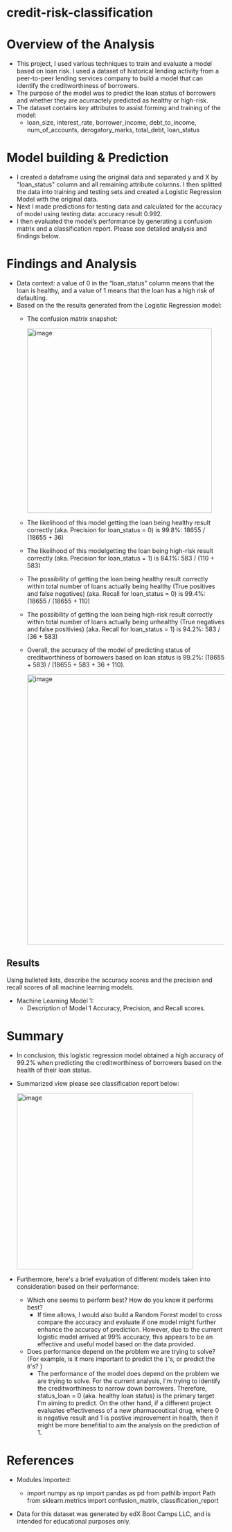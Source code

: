 # credit-risk-classification

# Overview of the Analysis
- This project, I used various techniques to train and evaluate a model based on loan risk. I used a dataset of historical lending activity from a peer-to-peer lending services company to build a model that can identify the creditworthiness of borrowers.
- The purpose of the model was to predict the loan status of borrowers and whether they are acurractely predicted as healthy or high-risk. 
- The dataset contains key attributes to assist forming and training of the model:
  - loan_size, interest_rate,	borrower_income, debt_to_income,	num_of_accounts, derogatory_marks,	total_debt,	loan_status
  
# Model building & Prediction
- I created a dataframe using the original data and separated y and X by "loan_status" column and all remaining attribute columns. I then splitted the data into training and testing sets and created a Logistic Regression Model with the original data.
- Next I made predictions for testing data and calculated for the accuracy of model using testing data: accuracy result 0.992.
- I then evaluated the model’s performance by generating a confusion matrix and a classification report. Please see detailed analysis and findings below.

# Findings and Analysis 
- Data context: a value of 0 in the “loan_status” column means that the loan is healthy, and a value of 1 means that the loan has a high risk of defaulting.
- Based on the the results generated from the Logistic Regression model:
  - The confusion matrix snapshot:

    <img width="426" alt="image" src="https://github.com/Tianyueli/credit-risk-classification/assets/42381263/467df348-6197-4c55-9d9f-ddec67381349"> 
  - The likelihood of this model getting the loan being healthy result correctly (aka. Precision for loan_status = 0) is 99.8%: 18655 / (18655 + 36)
  - The likelihood of this modelgetting the loan being high-risk result correctly (aka. Precision for loan_status = 1) is 84.1%: 583 / (110 + 583)
  - The possibility of getting the loan being healthy result correctly within total number of loans actually being healthy (True positives and false negatives) (aka. Recall for loan_status = 0) is 99.4%: (18655 / (18655 + 110)
  - The possibility of getting the loan being high-risk result correctly within total number of loans actually being unhealthy (True negatives and false positivies) (aka. Recall for loan_status = 1) is 94.2%: 583 / (36 + 583)
  - Overall, the accuracy of the model of predicting status of creditworthiness of borrowers based on loan status is 99.2%: (18655 + 583) / (18655 + 583 + 36 + 110).

    <img width="625" alt="image" src="https://github.com/Tianyueli/credit-risk-classification/assets/42381263/01749a57-8431-41e2-9747-06eb22102b31">

    

## Results

Using bulleted lists, describe the accuracy scores and the precision and recall scores of all machine learning models.

* Machine Learning Model 1:
    * Description of Model 1 Accuracy, Precision, and Recall scores.


# Summary
- In conclusion, this logistic regression model obtained a high accuracy of 99.2% when predicting the creditworthiness of borrowers based on the health of their loan status.
- Summarized view please see classification report below:

    <img width="407" alt="image" src="https://github.com/Tianyueli/credit-risk-classification/assets/42381263/40d1c642-635d-458e-9d89-0fe989a93786">
    
- Furthermore, here's a brief  evaluation of different models taken into consideration based on their performance:
    
    * Which one seems to perform best? How do you know it performs best?
      - If time allows, I would also build a Random Forest model to cross compare the accuracy and evaluate if one model might further enhance the accuracy of prediction. However, due to the current logistic model arrived at 99% accuracy, this appears to be an effective and useful model based on the data provided.
    * Does performance depend on the problem we are trying to solve? (For example, is it more important to predict the `1`'s, or predict the `0`'s? )
      - The performance of the model does depend on the problem we are trying to solve. For the current analysis, I'm trying to identify the creditworthiness to narrow down borrowers. Therefore, status_loan = 0 (aka. healthy loan status) is the primary target I'm aiming to predict. On the other hand, if a different project evaluates effectiveness of a new pharmaceutical drug, where 0 is negative result and 1 is postive improvement in health, then it might be more benefitial to aim the analysis on the prediction of 1.


# References

- Modules Imported:
  - import numpy as np
    import pandas as pd
    from pathlib import Path
    from sklearn.metrics import confusion_matrix, classification_report

- Data for this dataset was generated by edX Boot Camps LLC, and is intended for educational purposes only.
